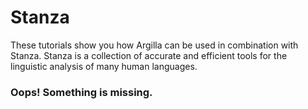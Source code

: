 # Stanza

These tutorials show you how Argilla can be used in combination with Stanza.
Stanza is a collection of accurate and efficient tools for the linguistic analysis of many human languages.

### Oops! Something is missing.
```{include} /_common/general.md
```

